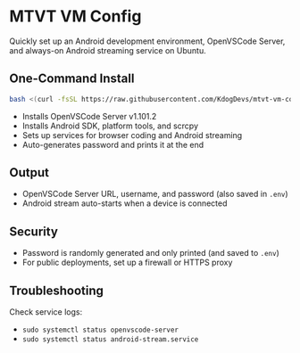# MTVT VM Config

Quickly set up an Android development environment, OpenVSCode Server, and always-on Android streaming service on Ubuntu.

## One-Command Install

```sh
bash <(curl -fsSL https://raw.githubusercontent.com/KdogDevs/mtvt-vm-config/main/setup.sh)
```

- Installs OpenVSCode Server v1.101.2
- Installs Android SDK, platform tools, and scrcpy
- Sets up services for browser coding and Android streaming
- Auto-generates password and prints it at the end

## Output

- OpenVSCode Server URL, username, and password (also saved in `.env`)
- Android stream auto-starts when a device is connected

## Security

- Password is randomly generated and only printed (and saved to `.env`)
- For public deployments, set up a firewall or HTTPS proxy

## Troubleshooting

Check service logs:
- `sudo systemctl status openvscode-server`
- `sudo systemctl status android-stream.service`
